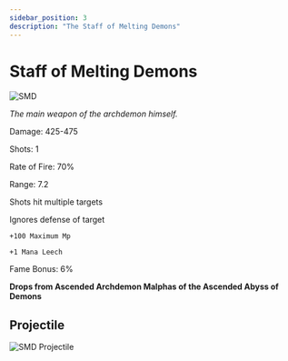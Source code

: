 ```yaml
---
sidebar_position: 3
description: "The Staff of Melting Demons"
---
```


# Staff of Melting Demons

![SMD](https://cdn.discordapp.com/attachments/1187552567295758487/1187836697644388352/Staff_of_Melting_Demons.png)

<i>The main weapon of the archdemon himself.</i>

Damage: 425-475

Shots: 1

Rate of Fire: 70%

Range: 7.2

Shots hit multiple targets

Ignores defense of target

    +100 Maximum Mp
    
    +1 Mana Leech
    
Fame Bonus: 6%

**Drops from Ascended Archdemon Malphas of the Ascended Abyss of Demons**

## Projectile

![SMD Projectile](https://user-images.githubusercontent.com/106563707/178049729-db180b87-0871-47fb-9a5f-fe52bbc95d42.png)
